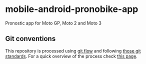 # mobile-android-pronobike-app
Pronostic app for Moto GP, Moto 2 and Moto 3

## Git conventions
This repository is processed using [git flow](http://danielkummer.github.io/git-flow-cheatsheet/) and following [those git standards](https://github.com/iadvize/git-convention).
For a quick overview of the process check [this page](https://iadvize.atlassian.net/wiki/display/MOB/Git+workflow).
